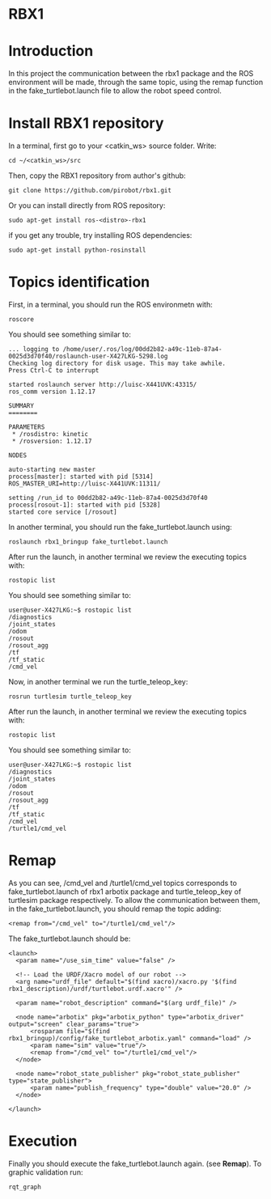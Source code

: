 # RBX1

# Introduction
In this project the communication between the rbx1 package and the ROS environment will be made, through the same topic, using the remap function in the fake_turtlebot.launch  file to allow the robot speed control.

# Install RBX1 repository
In a terminal, first go to your <catkin_ws> source folder. Write:
```
cd ~/<catkin_ws>/src
```
Then, copy the RBX1 repository from author's github:
```
git clone https://github.com/pirobot/rbx1.git
```
Or you can install directly from ROS repository:
```
sudo apt-get install ros-<distro>-rbx1
```
if you get any trouble, try installing ROS dependencies:
```
sudo apt-get install python-rosinstall
```
# Topics identification
First, in a terminal, you should run the ROS environmetn with:
```
roscore
```
You should see something similar to:
```
... logging to /home/user/.ros/log/00dd2b82-a49c-11eb-87a4-0025d3d70f40/roslaunch-user-X427LKG-5298.log
Checking log directory for disk usage. This may take awhile.
Press Ctrl-C to interrupt

started roslaunch server http://luisc-X441UVK:43315/
ros_comm version 1.12.17

SUMMARY
========

PARAMETERS
 * /rosdistro: kinetic
 * /rosversion: 1.12.17

NODES

auto-starting new master
process[master]: started with pid [5314]
ROS_MASTER_URI=http://luisc-X441UVK:11311/

setting /run_id to 00dd2b82-a49c-11eb-87a4-0025d3d70f40
process[rosout-1]: started with pid [5328]
started core service [/rosout]
```
In another terminal, you should run the fake_turtlebot.launch using:
```
roslaunch rbx1_bringup fake_turtlebot.launch
```
After run the launch, in another terminal we review the executing topics with:
```
rostopic list
```
You should see something similar to:
```
user@user-X427LKG:~$ rostopic list
/diagnostics
/joint_states
/odom
/rosout
/rosout_agg
/tf
/tf_static
/cmd_vel
```
Now, in another terminal we run the turtle_teleop_key:
```
rosrun turtlesim turtle_teleop_key
```
After run the launch, in another terminal we review the executing topics with:
```
rostopic list
```
You should see something similar to:
```
user@user-X427LKG:~$ rostopic list
/diagnostics
/joint_states
/odom
/rosout
/rosout_agg
/tf
/tf_static
/cmd_vel
/turtle1/cmd_vel
```
# Remap
As you can see, /cmd_vel and /turtle1/cmd_vel topics corresponds to fake_turtlebot.launch of rbx1 arbotix package and turtle_teleop_key of turtlesim package respectively. To allow the communication between them, in the fake_turtlebot.launch, you should remap the topic adding:
```
<remap from="/cmd_vel" to="/turtle1/cmd_vel"/>
```
The fake_turtlebot.launch should be:
```
<launch>
  <param name="/use_sim_time" value="false" />

  <!-- Load the URDF/Xacro model of our robot -->
  <arg name="urdf_file" default="$(find xacro)/xacro.py '$(find rbx1_description)/urdf/turtlebot.urdf.xacro'" />
   
  <param name="robot_description" command="$(arg urdf_file)" />
    
  <node name="arbotix" pkg="arbotix_python" type="arbotix_driver" output="screen" clear_params="true">
      <rosparam file="$(find rbx1_bringup)/config/fake_turtlebot_arbotix.yaml" command="load" />
      <param name="sim" value="true"/>
      <remap from="/cmd_vel" to="/turtle1/cmd_vel"/>
  </node>

  <node name="robot_state_publisher" pkg="robot_state_publisher" type="state_publisher">
      <param name="publish_frequency" type="double" value="20.0" />
  </node>

</launch>
```
# Execution
Finally you should execute the fake_turtlebot.launch again. (see **Remap**). To graphic validation run:
```
rqt_graph
```

